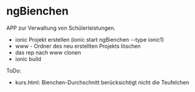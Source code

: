 # ngBienchen

APP zur Verwaltung von Schülerleistungen.

- ionic Projekt erstellen (ionic start ngBienchen --type ionic1)
- www - Ordner des neu erstellten Projekts löschen
- das rep nach www clonen
- ionic build

ToDo:
- kurs.html: Bienchen-Durchschnitt berücksichtigt nicht die Teufelchen
